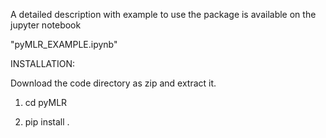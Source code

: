A detailed description with example to use the package is available on the jupyter notebook

"pyMLR_EXAMPLE.ipynb"

INSTALLATION:

Download the code directory as zip and extract it.

1. cd pyMLR

2. pip install .
